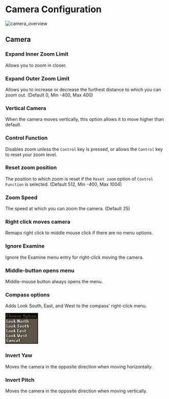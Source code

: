 # Camera Configuration

![camera_overview](img/camera/camera_overview.webp)

## Camera
### Expand Inner Zoom Limit
Allows you to zoom in closer.

### Expand Outer Zoom Limit 
Allows you to increase or decrease the furthest distance to which you can zoom out. (Default 0, Min -400, Max 400)
### Vertical Camera
When the camera moves vertically, this option allows it to move higher than default.

### Control Function
Disables zoom unless the `Control` key is pressed, or allows the `Control` key to reset your zoom level.

### Reset zoom position
The position to which zoom is reset if the `Reset zoom` option of `Control Function` is selected. (Default 512, Min -400, Max 1004)

### Zoom Speed
The speed at which you can zoom the camera. (Default 25)

### Right click moves camera
Remaps right click to middle mouse click if there are no menu options.

### Ignore Examine
Ignore the Examine menu entry for right-click moving the camera.

### Middle-button opens menu
Middle-mouse button always opens the menu.

### Compass options

Adds Look South, East, and West to the compass' right-click menu.

<img width="103" alt="" src="img/camera/camera_compass.png">

### Invert Yaw

Moves the camera in the opposite direction when moving horizontally.

### Invert Pitch

Moves the camera in the opposite direction when moving vertically.
